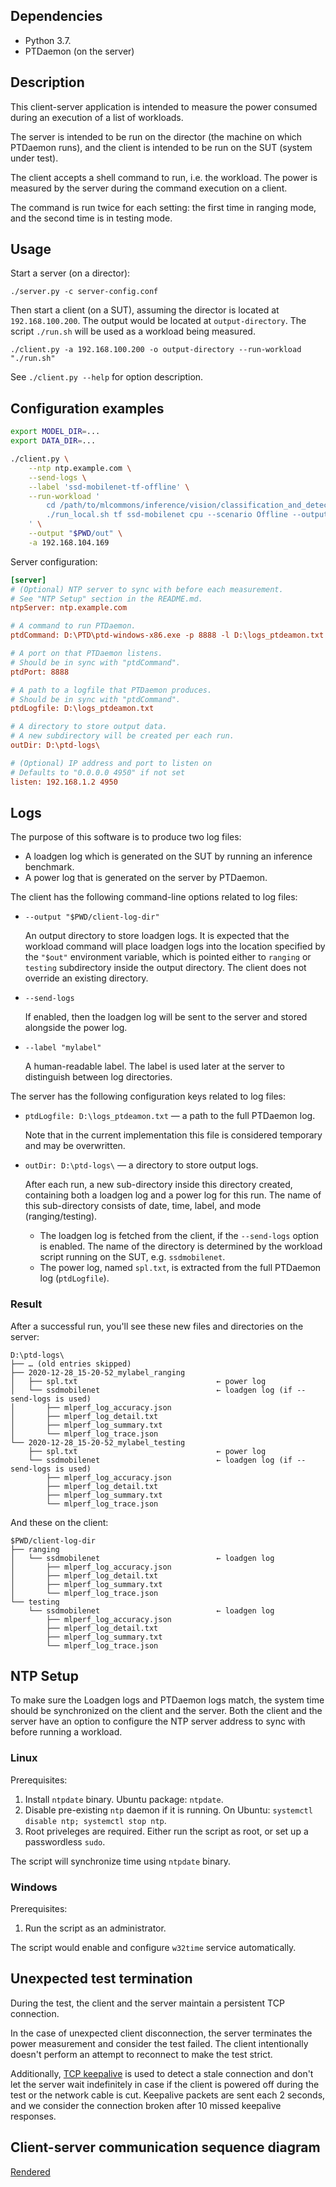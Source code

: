 ## Dependencies

* Python 3.7.
* PTDaemon (on the server)

## Description

This client-server application is intended to measure the power consumed during an execution of a list of workloads.

The server is intended to be run on the director (the machine on which PTDaemon runs), and the client is intended to be run on the SUT (system under test).

The client accepts a shell command to run, i.e. the workload.
The power is measured by the server during the command execution on a client.

The command is run twice for each setting: the first time in ranging mode, and the second time is in testing mode.

## Usage

Start a server (on a director):
```
./server.py -c server-config.conf
```

Then start a client (on a SUT), assuming the director is located at `192.168.100.200`.
The output would be located at `output-directory`.
The script `./run.sh` will be used as a workload being measured.
```
./client.py -a 192.168.100.200 -o output-directory --run-workload "./run.sh"
```

See `./client.py --help` for option description.

## Configuration examples

```sh
export MODEL_DIR=...
export DATA_DIR=...

./client.py \
	--ntp ntp.example.com \
	--send-logs \
	--label 'ssd-mobilenet-tf-offline' \
	--run-workload '
		cd /path/to/mlcommons/inference/vision/classification_and_detection &&
		./run_local.sh tf ssd-mobilenet cpu --scenario Offline --output "$out"/ssdmobilenet
	' \
	--output "$PWD/out" \
	-a 192.168.104.169
```

Server configuration:

```ini
[server]
# (Optional) NTP server to sync with before each measurement.
# See "NTP Setup" section in the README.md.
ntpServer: ntp.example.com

# A command to run PTDaemon.
ptdCommand: D:\PTD\ptd-windows-x86.exe -p 8888 -l D:\logs_ptdeamon.txt -e -y 49 C2PH13047V

# A port on that PTDaemon listens.
# Should be in sync with "ptdCommand".
ptdPort: 8888

# A path to a logfile that PTDaemon produces.
# Should be in sync with "ptdCommand".
ptdLogfile: D:\logs_ptdeamon.txt

# A directory to store output data.
# A new subdirectory will be created per each run.
outDir: D:\ptd-logs\

# (Optional) IP address and port to listen on
# Defaults to "0.0.0.0 4950" if not set
listen: 192.168.1.2 4950
```

## Logs

The purpose of this software is to produce two log files:
* A loadgen log which is generated on the SUT by running an inference benchmark.
* A power log that is generated on the server by PTDaemon.


The client has the following command-line options related to log files:

* `--output "$PWD/client-log-dir"`

  An output directory to store loadgen logs.
  It is expected that the workload command will place loadgen logs into the location specified by the `"$out"` environment variable, which is pointed either to `ranging` or `testing` subdirectory inside the output directory.
  The client does not override an existing directory.

* `--send-logs`

  If enabled, then the loadgen log will be sent to the server and stored alongside the power log.

* `--label "mylabel"`

  A human-readable label.
  The label is used later at the server to distinguish between log directories.


The server has the following configuration keys related to log files:

* `ptdLogfile: D:\logs_ptdeamon.txt` — a path to the full PTDaemon log.

  Note that in the current implementation this file is considered temporary and may be overwritten. 

* `outDir: D:\ptd-logs\` — a directory to store output logs.

  After each run, a new sub-directory inside this directory created, containing both a loadgen log and a power log for this run.
  The name of this sub-directory consists of date, time, label, and mode (ranging/testing).
  * The loadgen log is fetched from the client, if the `--send-logs` option is enabled.
    The name of the directory is determined by the workload script running on the SUT, e.g. `ssdmobilenet`.
  * The power log, named `spl.txt`, is extracted from the full PTDaemon log (`ptdLogfile`).

### Result

After a successful run, you'll see these new files and directories on the server:
```
D:\ptd-logs\
├── … (old entries skipped)
├── 2020-12-28_15-20-52_mylabel_ranging
│   ├── spl.txt                               ← power log
│   └── ssdmobilenet                          ← loadgen log (if --send-logs is used)
│       ├── mlperf_log_accuracy.json
│       ├── mlperf_log_detail.txt
│       ├── mlperf_log_summary.txt
│       └── mlperf_log_trace.json
└── 2020-12-28_15-20-52_mylabel_testing
    ├── spl.txt                               ← power log
    └── ssdmobilenet                          ← loadgen log (if --send-logs is used)
        ├── mlperf_log_accuracy.json
        ├── mlperf_log_detail.txt
        ├── mlperf_log_summary.txt
        └── mlperf_log_trace.json
```

And these on the client:
```
$PWD/client-log-dir
├── ranging
│   └── ssdmobilenet                          ← loadgen log
│       ├── mlperf_log_accuracy.json
│       ├── mlperf_log_detail.txt
│       ├── mlperf_log_summary.txt
│       └── mlperf_log_trace.json
└── testing
    └── ssdmobilenet                          ← loadgen log
        ├── mlperf_log_accuracy.json
        ├── mlperf_log_detail.txt
        ├── mlperf_log_summary.txt
        └── mlperf_log_trace.json
```

## NTP Setup

To make sure the Loadgen logs and PTDaemon logs match, the system time should be synchronized on the client and the server.
Both the client and the server have an option to configure the NTP server address to sync with before running a workload.

### Linux

Prerequisites:
1. Install `ntpdate` binary. Ubuntu package: `ntpdate`.
2. Disable pre-existing `ntp` daemon if it is running. On Ubuntu: `systemctl disable ntp; systemctl stop ntp`.
3. Root priveleges are required. Either run the script as root, or set up a passwordless `sudo`.

The script will synchronize time using `ntpdate` binary.

### Windows
Prerequisites:
1. Run the script as an administrator.

The script would enable and configure `w32time` service automatically.

## Unexpected test termination

During the test, the client and the server maintain a persistent TCP connection.

In the case of unexpected client disconnection, the server terminates the power measurement and consider the test failed.
The client intentionally doesn't perform an attempt to reconnect to make the test strict.

Additionally, [TCP keepalive] is used to detect a stale connection and don't let the server wait indefinitely in case if the client is powered off during the test or the network cable is cut.
Keepalive packets are sent each 2 seconds, and we consider the connection broken after 10 missed keepalive responses.

[TCP keepalive]: https://en.wikipedia.org/wiki/Keepalive#TCP_keepalive

## Client-server communication sequence diagram

[Rendered](http://www.plantuml.com/plantuml/proxy?cache=no&src=https://raw.githubusercontent.com/mlcommons/power/master/ptd_client_server/doc/sequence.puml)
